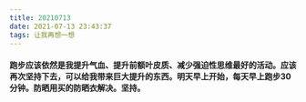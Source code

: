 ```yaml
---
title: 20210713
date: 2021-07-13 23:43:37
tags: 让我再想一想
---
```

#### 跑步应该依然是我提升气血、提升前额叶皮质、减少强迫性思维最好的活动。应该再次坚持下去，可以给我带来巨大提升的东西。明天早上开始，每天早上跑步30分钟。防晒用买的防晒衣解决。坚持。